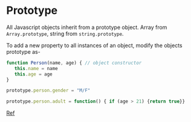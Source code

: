 Prototype
=========
All Javascript objects inherit from a prototype object. Array from `Array.prototype`, string from `string.prototype`.

To add a new property to all instances of an object, modify the objects prototype as-
```javascript
function Person(name, age) { // object constructor
   this.name = name
   this.age = age
}

prototype.person.gender = "M/F"

prototype.person.adult = function() { if (age > 21) {return true}}
```
[Ref](https://www.w3schools.com/js/js_object_constructors.asp)
